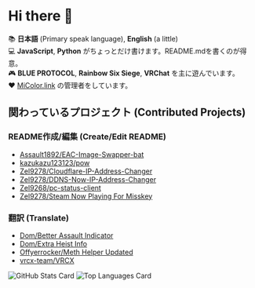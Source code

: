 # Hi there 🥴

📚 **日本語** (Primary speak language), **English** (a little)  
💻 **JavaScript**, **Python** がちょっとだけ書けます。README.mdを書くのが得意。  
🎮 **BLUE PROTOCOL**, **Rainbow Six Siege**, **VRChat** を主に遊んでいます。  
❤ [MiColor.link](https://micolor.link) の管理者をしています。

## 関わっているプロジェクト (Contributed Projects)

### README作成/編集 (Create/Edit README)

- [Assault1892/EAC-Image-Swapper-bat](https://github.com/Assault1892/EAC-Image-Swapper-bat)
- [kazukazu123123/pow](https://github.com/kazukazu123123/pow)
- [Zel9278/Cloudflare-IP-Address-Changer](https://github.com/Zel9278/Cloudflare-IP-Address-Changer)
- [Zel9278/DDNS-Now-IP-Address-Changer](https://github.com/Zel9278/DDNS-Now-IP-Address-Changer)
- [Zel9268/pc-status-client](https://github.com/Zel9278/pc-status-client)
- [Zel9278/Steam Now Playing For Misskey](https://github.com/Zel9278/steam-now-playing)

### 翻訳 (Translate)

- [Dom/Better Assault Indicator](https://modworkshop.net/mod/22712)
- [Dom/Extra Heist Info](https://modworkshop.net/mod/31915)
- [Offyerrocker/Meth Helper Updated](https://modworkshop.net/mod/25950)
- [vrcx-team/VRCX](https://github.com/vrcx-team/VRCX)

![GitHub Stats Card](https://github-readme-stats.vercel.app/api?username=Assault1892)
![Top Languages Card](https://github-readme-stats.vercel.app/api/top-langs/?username=Assault1892)

<!--

🐓　　🐓　　🐓
　　＼＼　l l　　//
🐓＝ CHIRITORI ＝ 🐓
　　 //　　l l　　＼＼
　 🐓　　🐓　　　🐓

🐓🐓🐓🐓🐓🐓
NOT CHIRITORI
🐓🐓🐓🐓🐓🐓

🐓CHIRITORI WAS FORCED TO FIGHT A LONELY BATTLE AND WENT TO THE BATTLEFIELD

🍗AND THIS IS A CHICKEN

-->
